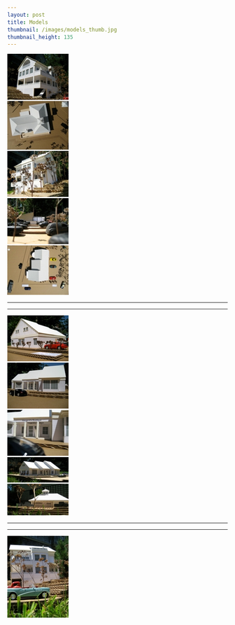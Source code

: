 ```yaml
---
layout: post
title: Models
thumbnail: /images/models_thumb.jpg
thumbnail_height: 135
---
```


<div class="span-4 append-1"><a class="fancybox" data-fancybox-group="group" href="/images/portfolio/models/1.jpg"><img height="105" width="140" class="top left item" src="/images/portfolio/models/1t.jpg"></a></div>
<div class="span-4 append-1"><a class="fancybox" data-fancybox-group="group" href="/images/portfolio/models/11.jpg"><img height="111" width="140" class="top left item" src="/images/portfolio/models/11t.jpg"></a></div>
<div class="span-4 append-1"><a class="fancybox" data-fancybox-group="group" href="/images/portfolio/models/3.jpg"><img width="140" height="105" class="top left item" src="/images/portfolio/models/3t.jpg"></a></div>
<div class="span-4 append-1"><a class="fancybox" data-fancybox-group="group" href="/images/portfolio/models/4.jpg"><img width="140" height="105" class="top left item" src="/images/portfolio/models/4t.jpg"></a></div>
<div class="span-4 last"><a class="fancybox" data-fancybox-group="group" href="/images/portfolio/models/5.jpg"><img height="113" width="140" class="top left item" src="/images/portfolio/models/5t.jpg"></a></div>

<hr class="space" />
<hr class="space" />

<div class="span-4 append-1"><a class="fancybox" data-fancybox-group="group" href="/images/portfolio/models/7.jpg"><img height="105" width="140" class="top left item" src="/images/portfolio/models/7t.jpg"></a></div>
<div class="span-4 append-1"><a class="fancybox" data-fancybox-group="group" href="/images/portfolio/models/8.jpg"><img height="105" width="140" class="top left item" src="/images/portfolio/models/8t.jpg"></a></div>
<div class="span-4 append-1"><a class="fancybox" data-fancybox-group="group" href="/images/portfolio/models/9.jpg"><img height="105" width="140" class="top left item" src="/images/portfolio/models/9t.jpg"></a></div>
<div class="span-4 append-1"><a class="fancybox" data-fancybox-group="group" href="/images/portfolio/models/6.jpg"><img height="58" width="140" class="top left item" src="/images/portfolio/models/6t.jpg"></a></div>
<div class="span-4 last"><a class="fancybox" data-fancybox-group="group" href="/images/portfolio/models/10.jpg"><img height="72" width="140" class="top left item" src="/images/portfolio/models/10t.jpg"></a></div>

<hr class="space" />
<hr class="space" />

<div class="span-4 append-1"><a class="fancybox" data-fancybox-group="group" href="/images/portfolio/models/2.jpg"><img height="187" width="140" class="top left item" src="/images/portfolio/models/2t.jpg"></a></div>
